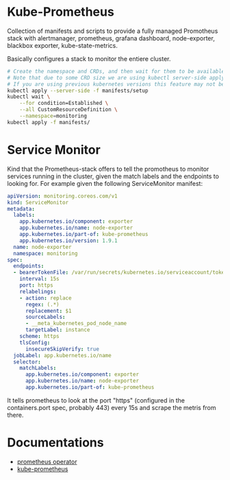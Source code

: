 # Kube-Prometheus

Collection of manifests and scripts to provide a fully managed Promotheus stack with alertmanager, prometheus, grafana dashboard, node-exporter, blackbox exporter, kube-state-metrics.

Basically configures a stack to monitor the entiere cluster.

```bash
# Create the namespace and CRDs, and then wait for them to be available before creating the remaining resources
# Note that due to some CRD size we are using kubectl server-side apply feature which is generally available since kubernetes 1.22.
# If you are using previous kubernetes versions this feature may not be available and you would need to use kubectl create instead.
kubectl apply --server-side -f manifests/setup
kubectl wait \
	--for condition=Established \
	--all CustomResourceDefinition \
	--namespace=monitoring
kubectl apply -f manifests/
```

# Service Monitor

Kind that the Prometheus-stack offers to tell the promotheus to monitor services running in the cluster, given the match labels and the endpoints to looking for. For example given the following ServiceMonitor manifest:

```yaml
apiVersion: monitoring.coreos.com/v1
kind: ServiceMonitor
metadata:
  labels:
    app.kubernetes.io/component: exporter
    app.kubernetes.io/name: node-exporter
    app.kubernetes.io/part-of: kube-prometheus
    app.kubernetes.io/version: 1.9.1
  name: node-exporter
  namespace: monitoring
spec:
  endpoints:
  - bearerTokenFile: /var/run/secrets/kubernetes.io/serviceaccount/token
    interval: 15s
    port: https
    relabelings:
    - action: replace
      regex: (.*)
      replacement: $1
      sourceLabels:
      - __meta_kubernetes_pod_node_name
      targetLabel: instance
    scheme: https
    tlsConfig:
      insecureSkipVerify: true
  jobLabel: app.kubernetes.io/name
  selector:
    matchLabels:
      app.kubernetes.io/component: exporter
      app.kubernetes.io/name: node-exporter
      app.kubernetes.io/part-of: kube-prometheus
```

It tells prometheus to look at the port "https" (configured in the containers.port spec, probably 443) every 15s and scrape the metris from there.

# Documentations

- [prometheus operator](https://prometheus-operator.dev/)
- [kube-prometheus](https://github.com/prometheus-operator/kube-prometheus)
